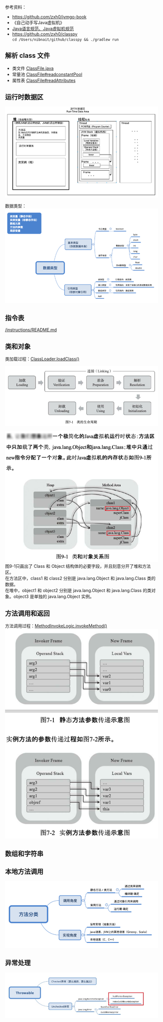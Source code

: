 参考资料：
- <https://github.com/zxh0/jvmgo-book>
- 《自己动手写Java虚拟机》
- [Java语言规范、Java虚拟机规范](https://docs.oracle.com/javase/specs/index.html)
- <https://github.com/zxh0/classpy>  
    `cd /Users/nibnait/github/classpy && ./gradlew run`


## 解析 class 文件
 - 类文件 [ClassFile.java](./src/main/java/cc/tianbin/demo/jvm/classfile/ClassFile.java)
 - 常量池 [ClassFile#readconstantPool](./src/main/java/cc/tianbin/demo/jvm/classfile/constantpool/ConstantPool.java)
 - 属性表 [ClassFile#readAttributes](./src/main/java/cc/tianbin/demo/jvm/classfile/attributes/AttributeInfo.java)

## 运行时数据区

![运行时数据区](docs/image/运行时数据区.png)

数据类型：  
![](docs/image/数据类型.png)

## 指令表
[/instructions/README.md](./src/main/java/cc/tianbin/demo/jvm/instructions/README.md)

## 类和对象

类加载过程：[ClassLoader.loadClass()](./src/main/java/cc/tianbin/demo/jvm/rtda/heap/classloader/ClassLoader.java)

![](docs/image/类的生命周期.png)

![](docs/image/类和对象.png)
图9-1只画出了 Class 和 Object 结构体的必要字段，并且刻意分开了堆和方法区。  
在方法区中，class1 和 class2 分别是 java.lang.Object 和 java.lang.Class 类的数据。  
在堆中，object1 和 object2 分别是 java.lang.Object 和 java.lang.Class 的类对象。object3 是单独的 java.lang.Object 实例。

## 方法调用和返回

方法调用过程：[MethodInvokeLogic.invokeMethod()](./src/main/java/cc/tianbin/demo/jvm/instructions/base/MethodInvokeLogic.java)
![](./docs/image/方法参数传递过程.png)

## 数组和字符串



## 本地方法调用

![](./docs/image/方法分类.png)

## 异常处理

![](./docs/image/异常分类.jpg)